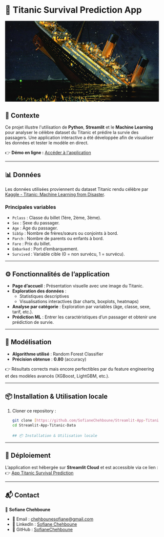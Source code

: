 # 🚢 Titanic Survival Prediction App

![Image du Titanic](https://raw.githubusercontent.com/SofianeChehboune/Streamlit-App-Titanic-Data/main/titanic.jpg)


## 📌 Contexte
Ce projet illustre l'utilisation de **Python**, **Streamlit** et le **Machine Learning** pour analyser le célèbre dataset du Titanic et prédire la survie des passagers. Une application interactive a été développée afin de visualiser les données et tester le modèle en direct.

👉 **Démo en ligne :** [Accéder à l'application](https://app-app-titanic-data-bdwwycbgdejsmtuv4ntkss.streamlit.app/)

---

## 📊 Données
Les données utilisées proviennent du dataset Titanic rendu célèbre par [Kaggle - Titanic: Machine Learning from Disaster](https://www.kaggle.com/c/titanic).

### Principales variables
- `Pclass` : Classe du billet (1ère, 2ème, 3ème).
- `Sex` : Sexe du passager.
- `Age` : Âge du passager.
- `SibSp` : Nombre de frères/sœurs ou conjoints à bord.
- `Parch` : Nombre de parents ou enfants à bord.
- `Fare` : Prix du billet.
- `Embarked` : Port d’embarquement.
- `Survived` : Variable cible (0 = non survécu, 1 = survécu).

---

## ⚙️ Fonctionnalités de l’application
- **Page d’accueil** : Présentation visuelle avec une image du Titanic.
- **Exploration des données** :
    - Statistiques descriptives
    - Visualisations interactives (bar charts, boxplots, heatmaps)
- **Analyse par catégorie** : Exploration par variables (âge, classe, sexe, tarif, etc.).
- **Prédiction ML** : Entrer les caractéristiques d’un passager et obtenir une prédiction de survie.

---

## 🤖 Modélisation
- **Algorithme utilisé** : Random Forest Classifier
- **Précision obtenue** : **0.80** (accuracy)

👉 Résultats corrects mais encore perfectibles par du feature engineering et des modèles avancés (XGBoost, LightGBM, etc.).

---

## 📦 Installation & Utilisation locale
1. Cloner ce repository :
   ```bash
   git clone [https://github.com/SofianeChehboune/Streamlit-App-Titanic-Data.git](https://github.com/SofianeChehboune/Streamlit-App-Titanic-Data.git)
   cd Streamlit-App-Titanic-Data

   ## 📦 Installation & Utilisation locale

---
## 🚀 Déploiement
L’application est hébergée sur **Streamlit Cloud** et est accessible via ce lien :
👉 [App Titanic Survival Prediction](https://app-app-titanic-data-bdwwycbgdejsmtuv4ntkss.streamlit.app/)

---
## 📬 Contact
👤 **Sofiane Chehboune**
- 📧 Email : [chehbounesofiane@gmail.com](mailto:chehbounesofiane@gmail.com)
- 💼 LinkedIn : [Sofiane Chehboune](https://www.linkedin.com/in/sofiane-chehboune-5b243766/)
- 🐙 GitHub : [SofianeChehboune](https://github.com/SofianeChehboune)
